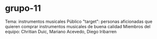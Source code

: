 # grupo-11
Tema: instrumentos musicales
Público "target": personas aficionadas que quieren comprar instrumentos musicales de buena calidad
Miembros del equipo: Chritian Duic, Mariano Acevedo, Diego Iribarren
